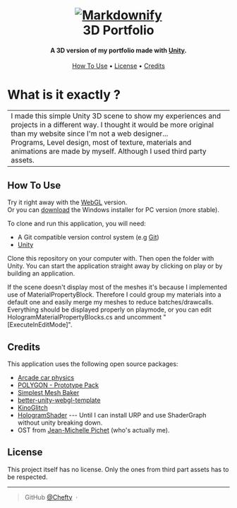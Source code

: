 <h1 align="center">
  <br>
	<a href="https://github.com/Chefty/3D-Portfolio/blob/master/Assets/Textures/3d_portfolio_screenshot.png?raw=true"><img src="https://github.com/Chefty/3D-Portfolio/blob/master/Assets/Textures/3d_portfolio_screenshot.png?raw=true" alt="Markdownify" ></a>
  <br>
  3D Portfolio
</h1>

<h4 align="center">
A 3D version of my portfolio made with <a href="https://unity.com" target="_blank">Unity</a>.</h4>

<!--- <p align="center">
  <a href="https://www.paypal.me/AmitMerchant">
    <img src="https://img.shields.io/badge/$-donate-ff69b4.svg?maxAge=2592000&amp;style=flat">
  </a>
</p>--->

<p align="center">
  <a href="#how-to-use">How To Use</a> •
  <a href="#license">License</a> •
  <a href="#credits">Credits</a>
</p>

<!---![screenshot](https://lien-vers-un-gif)--->
# What is it exactly ?
<table>
<tr>
<td>
I made this simple Unity 3D scene to show my experiences and projects in a different way. I thought it would be more original than my website since I'm not a web designer...<br>
Programs, Level design, most of texture, materials and animations are made by myself. Although I used third party assets.
</td>
</tr>
</table>

## How To Use
Try it right away with the <a href="https://chefty.github.io/assets/unity/portfolio3d/" target="_blank">WebGL</a> version.<br>
Or you can <a href="https://chefty.github.io/projects/" target="_blank">download</a> the Windows installer for PC version (more stable).

To clone and run this application, you will need:
- A Git compatible version control system (e.g [Git](https://git-scm.com))
- [Unity](https://unity.com)

Clone this repository on your computer with. Then open the folder with Unity.
You can start the application straight away by clicking on play or by building an application.

If the scene doesn't display most of the meshes it's because I implemented use of MaterialPropertyBlock. Therefore I could group my materials into a default one and easily merge my meshes to reduce batches/drawcalls.
Everything should be displayed properly on playmode, or you can edit HologramMaterialPropertyBlocks.cs and uncomment "[ExecuteInEditMode]".

## Credits
This application uses the following open source packages:
- [Arcade car physics](https://assetstore.unity.com/packages/tools/physics/arcade-car-physics-119484)
- [POLYGON - Prototype Pack](https://assetstore.unity.com/packages/3d/props/exterior/polygon-prototype-pack-137126)
- [Simplest Mesh Baker](https://assetstore.unity.com/packages/tools/utilities/simplest-mesh-baker-118123)
- [better-unity-webgl-template](https://github.com/greggman/better-unity-webgl-template)
- [KinoGlitch](https://github.com/keijiro/KinoGlitch)
- [HologramShader](https://github.com/andydbc/HologramShader) --- Until I can install URP and use ShaderGraph without unity breaking down.
- OST from [Jean-Michelle Pichet](https://soundcloud.com/user-587306190-320377549/fallback) (who's actually me).

<!---## Support MAYBE FOR LATER
<a href="patreon-link">
	<img src="https://c5.patreon.com/external/logo/become_a_patron_button@2x.png" width="160">
</a>--->

## License

This project itself has no license.
Only the ones from third part assets has to be respected.

---

> GitHub [@Chefty](https://github.com/Chefty) &nbsp;&middot;&nbsp;
